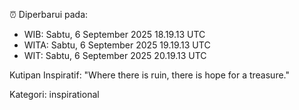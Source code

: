 ⏰ Diperbarui pada:
- WIB: Sabtu, 6 September 2025 18.19.13 UTC
- WITA: Sabtu, 6 September 2025 19.19.13 UTC
- WIT: Sabtu, 6 September 2025 20.19.13 UTC

Kutipan Inspiratif:
"Where there is ruin, there is hope for a treasure."


Kategori: inspirational

